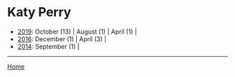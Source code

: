 # Katy Perry

  * [2019](./katy-perry-2019.md): 
      October (13) | 
      August (1) | 
      April (1) | 
  * [2016](./katy-perry-2016.md): 
      December (1) | 
      April (3) | 
  * [2014](./katy-perry-2014.md): 
      September (1) | 

----

[Home](../)
